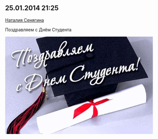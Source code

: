 ## 25.01.2014 21:25

[Наталия Сенягина](https://vk.com/id33862652)

Поздравляем с Днём Студента

![2014_01_25---21_25.jpg](img/2014_01_25---21_25.jpg)
